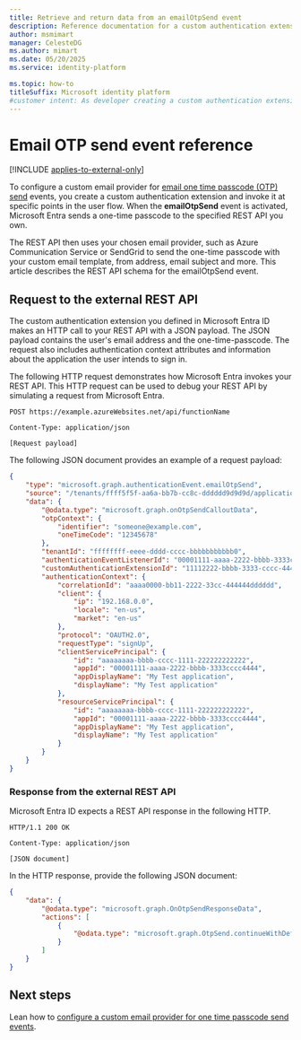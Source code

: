 ```yaml
---
title: Retrieve and return data from an emailOtpSend event
description: Reference documentation for a custom authentication extension that invokes the emailOtpSend event for External ID customer configurations.
author: msmimart
manager: CelesteDG
ms.author: mimart
ms.date: 05/20/2025
ms.service: identity-platform

ms.topic: how-to
titleSuffix: Microsoft identity platform
#customer intent: As developer creating a custom authentication extension for user sign-up and password rest flows, I want to understand the REST API schema for the emailOtpSend event in order to design and implement a REST API to customize the verification email.
---
```


# Email OTP send event reference

[!INCLUDE [applies-to-external-only](../external-id/includes/applies-to-external-only.md)]

To configure a custom email provider for [email one time passcode (OTP) send](custom-extension-email-otp-get-started.md) events, you  create a custom authentication extension and invoke it at specific points in the user flow. When the **emailOtpSend** event is activated, Microsoft Entra sends a one-time passcode to the specified REST API you own. 

The REST API then uses your chosen email provider, such as Azure Communication Service or SendGrid to send the one-time passcode with your custom email template, from address, email subject and more. This article describes the REST API schema for the emailOtpSend event.

## Request to the external REST API

The custom authentication extension you defined in Microsoft Entra ID makes an HTTP call to your REST API with a JSON payload. The JSON payload contains the user's email address and the one-time-passcode. The request also includes authentication context attributes and information about the application the user intends to sign in.

The following HTTP request demonstrates how Microsoft Entra invokes your REST API. This HTTP request can be used to debug your REST API by simulating a request from Microsoft Entra.

```http
POST https://example.azureWebsites.net/api/functionName

Content-Type: application/json

[Request payload]
```


The following JSON document provides an example of a request payload:

```json
{
    "type": "microsoft.graph.authenticationEvent.emailOtpSend",
    "source": "/tenants/ffff5f5f-aa6a-bb7b-cc8c-dddddd9d9d9d/applications/bbbbbbbb-cccc-dddd-2222-333333333333",
    "data": {
        "@odata.type": "microsoft.graph.onOtpSendCalloutData",
        "otpContext": {
            "identifier": "someone@example.com",
            "oneTimeCode": "12345678"
        },
        "tenantId": "ffffffff-eeee-dddd-cccc-bbbbbbbbbbb0",
        "authenticationEventListenerId": "00001111-aaaa-2222-bbbb-3333cccc4444",
        "customAuthenticationExtensionId": "11112222-bbbb-3333-cccc-4444dddd5555",
        "authenticationContext": {
            "correlationId": "aaaa0000-bb11-2222-33cc-444444dddddd",
            "client": {
                "ip": "192.168.0.0",
                "locale": "en-us",
                "market": "en-us"
            },
            "protocol": "OAUTH2.0",
            "requestType": "signUp",
            "clientServicePrincipal": {
                "id": "aaaaaaaa-bbbb-cccc-1111-222222222222",
                "appId": "00001111-aaaa-2222-bbbb-3333cccc4444",
                "appDisplayName": "My Test application",
                "displayName": "My Test application"
            },
            "resourceServicePrincipal": {
                "id": "aaaaaaaa-bbbb-cccc-1111-222222222222",
                "appId": "00001111-aaaa-2222-bbbb-3333cccc4444",
                "appDisplayName": "My Test application",
                "displayName": "My Test application"
            }
        }
    }
}
```


### Response from the external REST API

Microsoft Entra ID expects a REST API response in the following HTTP.

```http
HTTP/1.1 200 OK

Content-Type: application/json

[JSON document]
```
 
In the HTTP response, provide the following JSON document:

```json
{
    "data": {
        "@odata.type": "microsoft.graph.OnOtpSendResponseData",
        "actions": [
            {
                "@odata.type": "microsoft.graph.OtpSend.continueWithDefaultBehavior"
            }
        ]
    }
}
```

## Next steps

Lean how to [configure a custom email provider for one time passcode send events](custom-extension-email-otp-get-started.md).

